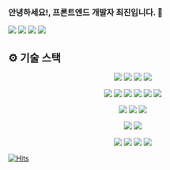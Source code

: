 ### 안녕하세요!, 프론트엔드 개발자 최진입니다. 👋

<p>
<a href="https://velog.io/@nwejin/posts" target="_blank"><img src="https://img.shields.io/badge/Velog-20C997.svg?style=flat-plastic&logo=velog&logoColor=white"/></a>
<a href="https://www.instagram.com/chljin123/" target="_blank"><img src="https://img.shields.io/badge/instagram-E4405F.svg?style=flat-plastic&logo=instagram&logoColor=white"/></a>
<a href="mailto:chlwls4m@gmail.com" target="_blank"><img src="https://img.shields.io/badge/chlwls4m@gmail.com-EA4335?style=flat-plastic&logo=Gmail&logoColor=white"/></a>
<a href="https://chlwls123.notion.site/b178303bd1c0419bacf7917c67487b58" target="_blank"><img src="https://img.shields.io/badge/이력서-018EF5?style=flat-plastic&logo=readme&logoColor=white"/></a>
</p>



## ⚙️ 기술 스택

<p align='center'>
  <img src="https://img.shields.io/badge/-TypeScript-396EB0?style=flat-plastic&logo=TypeScript&logoColor=white"/>
  <img src="https://img.shields.io/badge/-Javascript-F7DF1E?style=flat-plastic&logo=javascript&logoColor=white"/>
  <img src="https://img.shields.io/badge/-HTML5-E34F26?style=flat-plastic&logo=html5&logoColor=white"/>
  <img src="https://img.shields.io/badge/-CSS3-1572B6?style=flat-plastic&logo=css3&logoColor=white"/>
</p>
<p align='center'>
  <img src="https://img.shields.io/badge/-Next.js-000000?style=flat-plastic&logo=nextdotjs&logoColor=white"/>
  <img src="https://img.shields.io/badge/-react-61DAFB?style=flat-plastic&logo=react&logoColor=white"/>
  <img src="https://img.shields.io/badge/-React Query-FF4154?style=flat-plastic&logo=reactquery&logoColor=white"/>
  <img src="https://img.shields.io/badge/-React Hook Form-EC5990?style=flat-plastic&logo=reacthookform&logoColor=white"/>
  <img src="https://img.shields.io/badge/-Redux-764ABC?style=flat-plastic&logo=redux&logoColor=white"/>
  <img src="https://img.shields.io/badge/-Zustand-000000?style=flat-plastic&logo=&logoColor=white"/>
</p>
<p align='center'>
  <img src="https://img.shields.io/badge/-Sass-CC6699?style=flat-plastic&logo=sass&logoColor=white"/>
  <img src="https://img.shields.io/badge/-TailwindCSS-06B6D4?style=flat-plastic&logo=tailwindcss&logoColor=white"/>
  <img src="https://img.shields.io/badge/-shadcn/ui-000000?style=flat-plastic&logo=shadcnui&logoColor=white"/>
</p>
<p align='center'>
  <img src="https://img.shields.io/badge/-Firebase-DD2C00?style=flat-plastic&logo=firebase&logoColor=white"/>
  <img src="https://img.shields.io/badge/-Vercel-000000?style=flat-plastic&logo=vercel&logoColor=white"/>
</p>
<p align='center'>
  <img src="https://img.shields.io/badge/-Slack-753188?style=flat-plastic&logo=Slack&logoColor=white"/>
  <img src="https://img.shields.io/badge/-notion-000000?style=flat-plastic&logo=notion&logoColor=white"/>
  <img src="https://img.shields.io/badge/-Figma-F24E1E?style=flat-plastic&logo=figma&logoColor=white"/>
  <img src="https://img.shields.io/badge/-Github-2C272E?style=flat-plastic&logo=GitHub&logoColor=white"/>
</p>

<!--
[![GitHub stats](https://github-readme-stats.vercel.app/api?username=nwejin)](https://github.com/nwejin/github-readme-stats)
![Top Langs](https://github-readme-stats.vercel.app/api/top-langs/?username=nwejin&layout=compact)
-->

[![Hits](https://hits.seeyoufarm.com/api/count/incr/badge.svg?url=https%3A%2F%2Fgithub.com%2Fnwejin%2Fhit-counter&count_bg=%2379C83D&title_bg=%23555555&icon=&icon_color=%23E7E7E7&title=hits&edge_flat=false)](https://hits.seeyoufarm.com)

<!--
**nwejin/nwejin** is a ✨ _special_ ✨ repository because its `README.md` (this file) appears on your GitHub profile.

Here are some ideas to get you started:

- 🔭 I’m currently working on ...
- 🌱 I’m currently learning ...
- 👯 I’m looking to collaborate on ...
- 🤔 I’m looking for help with ...
- 💬 Ask me about ...
- 📫 How to reach me: ...
- 😄 Pronouns: ...
- ⚡ Fun fact: ...
-->




